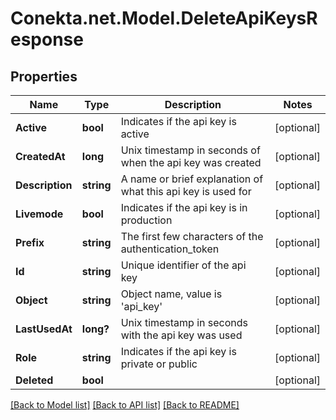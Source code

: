 # Conekta.net.Model.DeleteApiKeysResponse

## Properties

Name | Type | Description | Notes
------------ | ------------- | ------------- | -------------
**Active** | **bool** | Indicates if the api key is active | [optional] 
**CreatedAt** | **long** | Unix timestamp in seconds of when the api key was created | [optional] 
**Description** | **string** | A name or brief explanation of what this api key is used for | [optional] 
**Livemode** | **bool** | Indicates if the api key is in production | [optional] 
**Prefix** | **string** | The first few characters of the authentication_token | [optional] 
**Id** | **string** | Unique identifier of the api key | [optional] 
**Object** | **string** | Object name, value is &#39;api_key&#39; | [optional] 
**LastUsedAt** | **long?** | Unix timestamp in seconds with the api key was used | [optional] 
**Role** | **string** | Indicates if the api key is private or public | [optional] 
**Deleted** | **bool** |  | [optional] 

[[Back to Model list]](../README.md#documentation-for-models) [[Back to API list]](../README.md#documentation-for-api-endpoints) [[Back to README]](../README.md)

